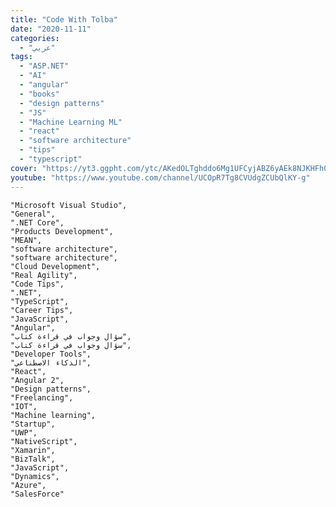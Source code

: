 ```yaml
---
title: "Code With Tolba"
date: "2020-11-11"
categories:
  - "عربي"
tags:
  - "ASP.NET"
  - "AI"
  - "angular"
  - "books"
  - "design patterns"
  - "JS"
  - "Machine Learning ML"
  - "react"
  - "software architecture"
  - "tips"
  - "typescript"
cover: "https://yt3.ggpht.com/ytc/AKedOLTghddo6Mg1UFCyjABZ6yAEk8NJKHFh0XHeUX-IpA=s88-c-k-c0x00ffffff-no-rj"
youtube: "https://www.youtube.com/channel/UCOpR7Tg8CVUdgZCUbQlKY-g"
---
```


    "Microsoft Visual Studio",
    "General",
    ".NET Core",
    "Products Development",
    "MEAN",
    "software architecture",
    "software architecture",
    "Cloud Development",
    "Real Agility",
    "Code Tips",
    ".NET",
    "TypeScript",
    "Career Tips",
    "JavaScript",
    "Angular",
    "سؤال وجواب في قراءة كتاب",
    "سؤال وجواب في قراءة كتاب",
    "Developer Tools",
    "الذكاء الاصطناعي",
    "React",
    "Angular 2",
    "Design patterns",
    "Freelancing",
    "IOT",
    "Machine learning",
    "Startup",
    "UWP",
    "NativeScript",
    "Xamarin",
    "BizTalk",
    "JavaScript",
    "Dynamics",
    "Azure",
    "SalesForce"
